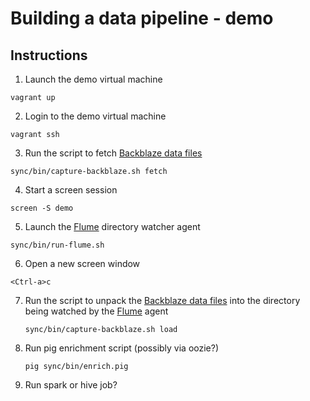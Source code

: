 # Building a data pipeline - demo

## Instructions

1. Launch the demo virtual machine
	
```
vagrant up
```
	
2. Login to the demo virtual machine

```
vagrant ssh
```
	
3. Run the script to fetch [Backblaze data files](https://www.backblaze.com/b2/hard-drive-test-data.html)

```
sync/bin/capture-backblaze.sh fetch
```

4. Start a screen session

```
screen -S demo
```

5. Launch the [Flume](http://flume.apache.org) directory watcher agent

```
sync/bin/run-flume.sh
```

6. Open a new screen window

```
<Ctrl-a>c
```
	
7. Run the script to unpack the [Backblaze data files](https://www.backblaze.com/b2/hard-drive-test-data.html) into the directory being watched by the [Flume](http://flume.apache.org) agent

	```
	sync/bin/capture-backblaze.sh load
	```

8. Run pig enrichment script (possibly via oozie?)

	```
	pig sync/bin/enrich.pig
	```

9. Run spark or hive job?

	